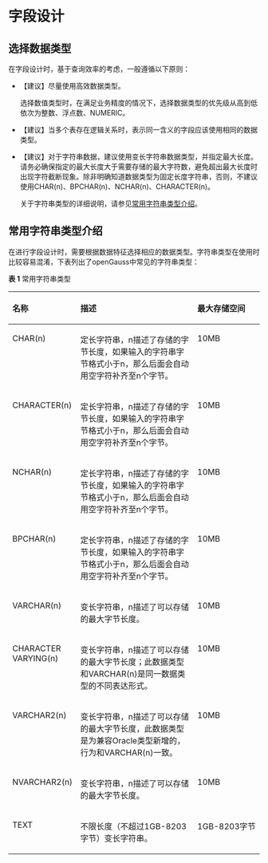 # 字段设计

## 选择数据类型<a name="section52674274151022"></a>

在字段设计时，基于查询效率的考虑，一般遵循以下原则：

-   【建议】尽量使用高效数据类型。

    选择数值类型时，在满足业务精度的情况下，选择数据类型的优先级从高到低依次为整数、浮点数、NUMERIC。

-   【建议】当多个表存在逻辑关系时，表示同一含义的字段应该使用相同的数据类型。
-   【建议】对于字符串数据，建议使用变长字符串数据类型，并指定最大长度。请务必确保指定的最大长度大于需要存储的最大字符数，避免超出最大长度时出现字符截断现象。除非明确知道数据类型为固定长度字符串，否则，不建议使用CHAR\(n\)、BPCHAR\(n\)、NCHAR\(n\)、CHARACTER\(n\)。

    关于字符串类型的详细说明，请参见[常用字符串类型介绍](#section290310115932)。


## 常用字符串类型介绍<a name="section290310115932"></a>

在进行字段设计时，需要根据数据特征选择相应的数据类型。字符串类型在使用时比较容易混淆，下表列出了openGauss中常见的字符串类型：

**表 1**  常用字符串类型

<a name="table50547859"></a>
<table><thead align="left"><tr id="row888699"><th class="cellrowborder" valign="top" width="26.567343265673433%" id="mcps1.2.4.1.1"><p id="p4875833"><a name="p4875833"></a><a name="p4875833"></a><strong id="b43882502"><a name="b43882502"></a><a name="b43882502"></a>名称</strong></p>
</th>
<th class="cellrowborder" valign="top" width="46.865313468653135%" id="mcps1.2.4.1.2"><p id="p64821786"><a name="p64821786"></a><a name="p64821786"></a><strong id="b46525162"><a name="b46525162"></a><a name="b46525162"></a>描述</strong></p>
</th>
<th class="cellrowborder" valign="top" width="26.567343265673433%" id="mcps1.2.4.1.3"><p id="p10441773"><a name="p10441773"></a><a name="p10441773"></a><strong id="b26867098"><a name="b26867098"></a><a name="b26867098"></a>最大存储空间</strong></p>
</th>
</tr>
</thead>
<tbody><tr id="row28751319"><td class="cellrowborder" valign="top" width="26.567343265673433%" headers="mcps1.2.4.1.1 "><p id="p47155484"><a name="p47155484"></a><a name="p47155484"></a>CHAR(n)</p>
</td>
<td class="cellrowborder" valign="top" width="46.865313468653135%" headers="mcps1.2.4.1.2 "><p id="p61497874"><a name="p61497874"></a><a name="p61497874"></a>定长字符串，n描述了存储的字节长度，如果输入的字符串字节格式小于n，那么后面会自动用空字符补齐至n个字节。</p>
</td>
<td class="cellrowborder" valign="top" width="26.567343265673433%" headers="mcps1.2.4.1.3 "><p id="p15271904"><a name="p15271904"></a><a name="p15271904"></a>10MB</p>
</td>
</tr>
<tr id="row3229416"><td class="cellrowborder" valign="top" width="26.567343265673433%" headers="mcps1.2.4.1.1 "><p id="p60256175"><a name="p60256175"></a><a name="p60256175"></a>CHARACTER(n)</p>
</td>
<td class="cellrowborder" valign="top" width="46.865313468653135%" headers="mcps1.2.4.1.2 "><p id="p48911969"><a name="p48911969"></a><a name="p48911969"></a>定长字符串，n描述了存储的字节长度，如果输入的字符串字节格式小于n，那么后面会自动用空字符补齐至n个字节。</p>
</td>
<td class="cellrowborder" valign="top" width="26.567343265673433%" headers="mcps1.2.4.1.3 "><p id="p2446568"><a name="p2446568"></a><a name="p2446568"></a>10MB</p>
</td>
</tr>
<tr id="row22019119"><td class="cellrowborder" valign="top" width="26.567343265673433%" headers="mcps1.2.4.1.1 "><p id="p38718224"><a name="p38718224"></a><a name="p38718224"></a>NCHAR(n)</p>
</td>
<td class="cellrowborder" valign="top" width="46.865313468653135%" headers="mcps1.2.4.1.2 "><p id="p49168441"><a name="p49168441"></a><a name="p49168441"></a>定长字符串，n描述了存储的字节长度，如果输入的字符串字节格式小于n，那么后面会自动用空字符补齐至n个字节。</p>
</td>
<td class="cellrowborder" valign="top" width="26.567343265673433%" headers="mcps1.2.4.1.3 "><p id="p23220819"><a name="p23220819"></a><a name="p23220819"></a>10MB</p>
</td>
</tr>
<tr id="row7660786"><td class="cellrowborder" valign="top" width="26.567343265673433%" headers="mcps1.2.4.1.1 "><p id="p16543928"><a name="p16543928"></a><a name="p16543928"></a>BPCHAR(n)</p>
</td>
<td class="cellrowborder" valign="top" width="46.865313468653135%" headers="mcps1.2.4.1.2 "><p id="p64989762"><a name="p64989762"></a><a name="p64989762"></a>定长字符串，n描述了存储的字节长度，如果输入的字符串字节格式小于n，那么后面会自动用空字符补齐至n个字节。</p>
</td>
<td class="cellrowborder" valign="top" width="26.567343265673433%" headers="mcps1.2.4.1.3 "><p id="p29679352"><a name="p29679352"></a><a name="p29679352"></a>10MB</p>
</td>
</tr>
<tr id="row65787584"><td class="cellrowborder" valign="top" width="26.567343265673433%" headers="mcps1.2.4.1.1 "><p id="p27194084"><a name="p27194084"></a><a name="p27194084"></a>VARCHAR(n)</p>
</td>
<td class="cellrowborder" valign="top" width="46.865313468653135%" headers="mcps1.2.4.1.2 "><p id="p55237225"><a name="p55237225"></a><a name="p55237225"></a>变长字符串，n描述了可以存储的最大字节长度。</p>
</td>
<td class="cellrowborder" valign="top" width="26.567343265673433%" headers="mcps1.2.4.1.3 "><p id="p45030263"><a name="p45030263"></a><a name="p45030263"></a>10MB</p>
</td>
</tr>
<tr id="row2619184"><td class="cellrowborder" valign="top" width="26.567343265673433%" headers="mcps1.2.4.1.1 "><p id="p10827357"><a name="p10827357"></a><a name="p10827357"></a>CHARACTER VARYING(n)</p>
</td>
<td class="cellrowborder" valign="top" width="46.865313468653135%" headers="mcps1.2.4.1.2 "><p id="p4600743"><a name="p4600743"></a><a name="p4600743"></a>变长字符串，n描述了可以存储的最大字节长度；此数据类型和VARCHAR(n)是同一数据类型的不同表达形式。</p>
</td>
<td class="cellrowborder" valign="top" width="26.567343265673433%" headers="mcps1.2.4.1.3 "><p id="p37115893"><a name="p37115893"></a><a name="p37115893"></a>10MB</p>
</td>
</tr>
<tr id="row65607585"><td class="cellrowborder" valign="top" width="26.567343265673433%" headers="mcps1.2.4.1.1 "><p id="p12614193"><a name="p12614193"></a><a name="p12614193"></a>VARCHAR2(n)</p>
</td>
<td class="cellrowborder" valign="top" width="46.865313468653135%" headers="mcps1.2.4.1.2 "><p id="p15116730"><a name="p15116730"></a><a name="p15116730"></a>变长字符串，n描述了可以存储的最大字节长度，此数据类型是为兼容Oracle类型新增的，行为和VARCHAR(n)一致。</p>
</td>
<td class="cellrowborder" valign="top" width="26.567343265673433%" headers="mcps1.2.4.1.3 "><p id="p16495587"><a name="p16495587"></a><a name="p16495587"></a>10MB</p>
</td>
</tr>
<tr id="row14242555"><td class="cellrowborder" valign="top" width="26.567343265673433%" headers="mcps1.2.4.1.1 "><p id="p12796279"><a name="p12796279"></a><a name="p12796279"></a>NVARCHAR2(n)</p>
</td>
<td class="cellrowborder" valign="top" width="46.865313468653135%" headers="mcps1.2.4.1.2 "><p id="p29865704"><a name="p29865704"></a><a name="p29865704"></a>变长字符串，n描述了可以存储的最大字节长度。</p>
</td>
<td class="cellrowborder" valign="top" width="26.567343265673433%" headers="mcps1.2.4.1.3 "><p id="p28826987"><a name="p28826987"></a><a name="p28826987"></a>10MB</p>
</td>
</tr>
<tr id="row58116296"><td class="cellrowborder" valign="top" width="26.567343265673433%" headers="mcps1.2.4.1.1 "><p id="p9799559"><a name="p9799559"></a><a name="p9799559"></a>TEXT</p>
</td>
<td class="cellrowborder" valign="top" width="46.865313468653135%" headers="mcps1.2.4.1.2 "><p id="p55566810"><a name="p55566810"></a><a name="p55566810"></a>不限长度（不超过1GB-8203字节）变长字符串。</p>
</td>
<td class="cellrowborder" valign="top" width="26.567343265673433%" headers="mcps1.2.4.1.3 "><p id="p4617770"><a name="p4617770"></a><a name="p4617770"></a>1GB-8203字节</p>
</td>
</tr>
</tbody>
</table>
